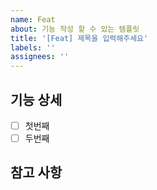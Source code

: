 ```yaml
---
name: Feat
about: 기능 작성 할 수 있는 템플릿
title: '[Feat] 제목을 입력해주세요'
labels: ''
assignees: ''
---
```


## 기능 상세

- [ ] 첫번째
- [ ] 두번째

## 참고 사항

